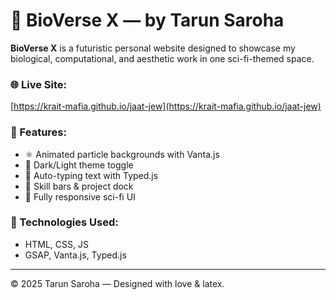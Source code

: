 # 🚀 BioVerse X — by Tarun Saroha

**BioVerse X** is a futuristic personal website designed to showcase my biological, computational, and aesthetic work in one sci-fi-themed space.

### 🌐 Live Site:

[https://krait-mafia.github.io/jaat-jew](https://krait-mafia.github.io/jaat-jew)

### 🔬 Features:

- ⚛️ Animated particle backgrounds with Vanta.js
- 🎨 Dark/Light theme toggle
- 🔡 Auto-typing text with Typed.js
- 🧬 Skill bars & project dock
- 🧠 Fully responsive sci-fi UI

### 📁 Technologies Used:

- HTML, CSS, JS
- GSAP, Vanta.js, Typed.js

---

© 2025 Tarun Saroha — Designed with love & latex.



